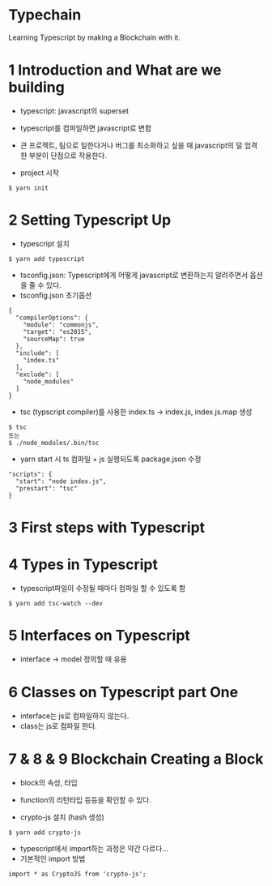 # Typechain

Learning Typescript by making a Blockchain with it.

# 1 Introduction and What are we building
- typescript: javascript의 superset
- typescript를 컴파일하면 javascript로 변함
- 큰 프로젝트, 팀으로 일한다거나 버그를 최소화하고 싶을 때 javascript의 덜 엄격한 부분이 단점으로 작용한다.

- project 시작
~~~
$ yarn init
~~~

# 2 Setting Typescript Up
- typescript 설치
~~~
$ yarn add typescript
~~~

- tsconfig.json: Typescript에게 어떻게 javascript로 변환하는지 알려주면서 옵션을 줄 수 있다.
- tsconfig.json 초기옵션
~~~
{
  "compilerOptions": {
    "module": "commonjs",
    "target": "es2015",
    "sourceMap": true
  },
  "include": [
    "index.ts"
  ],
  "exclude": [
    "node_modules"
  ]
}
~~~

- tsc (typscript compiler)를 사용한 index.ts -> index.js, index.js.map 생성
~~~
$ tsc
또는
$ ./node_modules/.bin/tsc
~~~

- yarn start 시 ts 컴파일 + js 실행되도록 package.json 수정
~~~
"scripts": {
  "start": "node index.js",
  "prestart": "tsc"
}
~~~


# 3 First steps with Typescript


# 4 Types in Typescript
- typescript파일이 수정될 때마다 컴파일 할 수 있도록 함
~~~
$ yarn add tsc-watch --dev
~~~


# 5 Interfaces on Typescript
- interface -> model 정의할 때 유용


# 6 Classes on Typescript part One
- interface는 js로 컴파일하지 않는다.
- class는 js로 컴파일 한다.


# 7 & 8 & 9 Blockchain Creating a Block
- block의 속성, 타입
- function의 리턴타입 등등을 확인할 수 있다.

- crypto-js 설치 (hash 생성)
~~~
$ yarn add crypto-js
~~~

- typescript에서 import하는 과정은 약간 다르다...
- 기본적인 import 방법
~~~
import * as CryptoJS from 'crypto-js';
~~~
